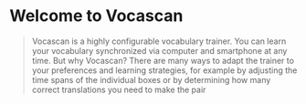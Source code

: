 # Welcome to Vocascan

> Vocascan is a highly configurable vocabulary trainer. You can learn your vocabulary synchronized via computer and
> smartphone at any time. But why Vocascan? There are many ways to adapt the trainer to your preferences and learning
> strategies, for example by adjusting the time spans of the individual boxes or by determining how many correct
> translations you need to make the pair

